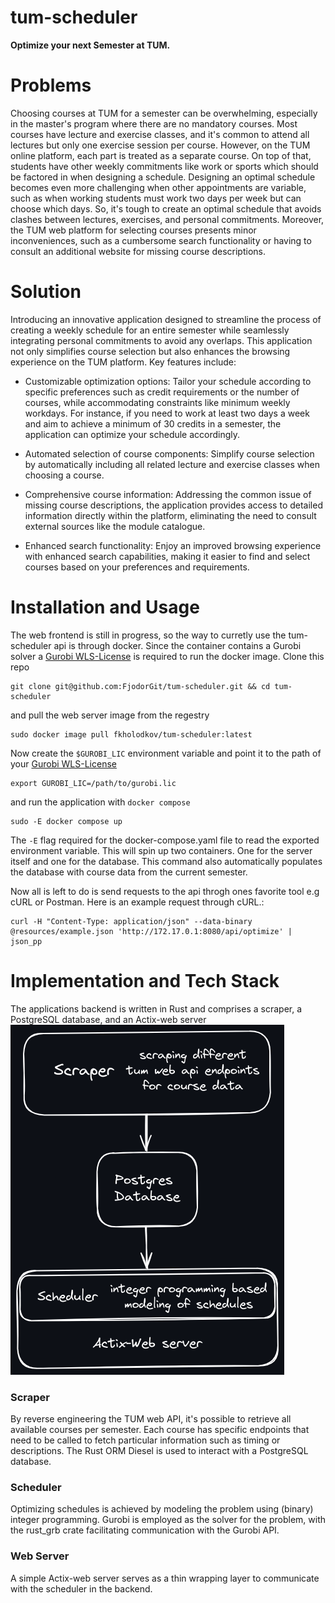 # tum-scheduler
**Optimize your next Semester at TUM.**

# Problems
Choosing courses at TUM for a semester can be overwhelming, especially in the master's program where there are no mandatory courses. 
Most courses have lecture and exercise classes, and it's common to attend all lectures but only one exercise session per course. 
However, on the TUM online platform, each part is treated as a separate course. On top of that, students have other weekly commitments like work or sports which should be factored in when designing a schedule. 
Designing an optimal schedule becomes even more challenging when other appointments are variable, such as when working students must work two days per week but can choose which days.
So, it's tough to create an optimal schedule that avoids clashes between lectures, exercises, and personal commitments.
Moreover, the TUM web platform for selecting courses presents minor inconveniences, such as a cumbersome search functionality or having to consult an additional website for missing course descriptions.

# Solution
Introducing an innovative application designed to streamline the process of creating a weekly schedule for an entire semester while seamlessly integrating personal commitments to avoid any overlaps. This application not only simplifies course selection but also enhances the browsing experience on the TUM platform.
Key features include: 

- Customizable optimization options: Tailor your schedule according to specific preferences such as credit requirements or the number of courses, while accommodating constraints like minimum weekly workdays. For instance, if you need to work at least two days a week and aim to achieve a minimum of 30 credits in a semester, the application can optimize your schedule accordingly.

- Automated selection of course components: Simplify course selection by automatically including all related lecture and exercise classes when choosing a course.

- Comprehensive course information: Addressing the common issue of missing course descriptions, the application provides access to detailed information directly within the platform, eliminating the need to consult external sources like the module catalogue.

- Enhanced search functionality: Enjoy an improved browsing experience with enhanced search capabilities, making it easier to find and select courses based on your preferences and requirements.

# Installation and Usage
The web frontend is still in progress, so the way to curretly use the tum-scheduler api is through docker.
Since the container contains a Gurobi solver a [Gurobi WLS-License](https://www.gurobi.com/features/web-license-service/) is required to run the docker image.
Clone this repo
```
git clone git@github.com:FjodorGit/tum-scheduler.git && cd tum-scheduler
```
and pull the web server image from the regestry
```
sudo docker image pull fkholodkov/tum-scheduler:latest
```
Now create the ```$GUROBI_LIC``` environment variable and point it to the path of your [Gurobi WLS-License](https://www.gurobi.com/features/web-license-service/)
```
export GUROBI_LIC=/path/to/gurobi.lic
```
and run the application with ```docker compose```
```
sudo -E docker compose up
```
The  ```-E``` flag required for the docker-compose.yaml file to read the exported environment variable.
This will spin up two containers. One for the server itself and one for the database. This command also automatically populates the database with course data from the current semester.

Now all is left to do is send requests to the api throgh ones favorite tool e.g  cURL or Postman.
Here is an example request through cURL.:
```
curl -H "Content-Type: application/json" --data-binary @resources/example.json 'http://172.17.0.1:8080/api/optimize' | json_pp
```


# Implementation and Tech Stack
The applications backend is written in Rust and comprises a scraper, a PostgreSQL database, and an Actix-web server
![alt text](https://github.com/FjodorGit/tum-scheduler/blob/main/resources/tum-scheduler-arch.png "Rough outline of the applications architecture")

### Scraper
By reverse engineering the TUM web API, it's possible to retrieve all available courses per semester. 
Each course has specific endpoints that need to be called to fetch particular information such as timing or descriptions. 
The Rust ORM Diesel is used to interact with a PostgreSQL database.

### Scheduler
Optimizing schedules is achieved by modeling the problem using (binary) integer programming. 
Gurobi is employed as the solver for the problem, with the rust_grb crate facilitating communication with the Gurobi API.

### Web Server
A simple Actix-web server serves as a thin wrapping layer to communicate with the scheduler in the backend.

